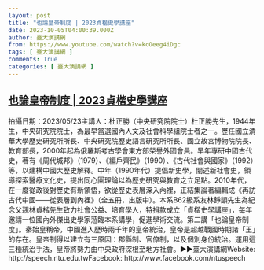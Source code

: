 ```yaml
---
layout: post
title: "也論皇帝制度 | 2023貞楷史學講座"
date: 2023-10-05T04:00:39.000Z
author: 臺大演講網
from: https://www.youtube.com/watch?v=kcOeeg4iDgc
tags: [ 臺大演講網 ]
comments: True
categories: [ 臺大演講網 ]
---
```

<!--1696478439000-->
[也論皇帝制度 | 2023貞楷史學講座](https://www.youtube.com/watch?v=kcOeeg4iDgc)
------

<div>
拍攝日期：2023/05/23主講人：杜正勝（中央研究院院士）杜正勝先生，1944年生，中央研究院院士，為最早當選國內人文及社會科學組院士者之一。歷任國立清華大學歷史研究所所長、中央研究院歷史語言研究所所長、國立故宮博物院院長、教育部長，2000年起為俄羅斯考古學會東方部榮譽外國會員。早年專研中國古代史，著有《周代城邦》（1979）、《編戶齊民》（1990）、《古代社會與國家》（1992）等，以建構中國大歷史解釋。中年（1990年代）提倡新史學，闡述新社會史，領導探索醫療文化史，提出同心圓理論以為歷史研究與教育之立足點。2010年代，在一度從政後對歷史有新領悟，欲從歷史表層深入內裡，正結集論著編輯成《再訪古代中國——從表層到內裡》（全五冊，出版中）。本系B62級系友林錚顗先生為紀念父親林貞楷先生致力社會公益、培育學人，特捐款成立「貞楷史學講座」，每年邀請一位國內外傑出史學家蒞臨本系講學，促進學術交流。第二講「也論皇帝制度」。秦始皇稱帝，中國進入歷時兩千年的皇帝統治，皇帝是超越戰國時期諸「王」的存在。皇帝制得以建立有三原因：郡縣制、官僚制，以及個別身份統治。運用這三種統治手法，皇帝將勢力由中央政府深根至地方社會。►►臺大演講網Website: http://speech.ntu.edu.twFacebook: http://www.facebook.com/ntuspeech
</div>
